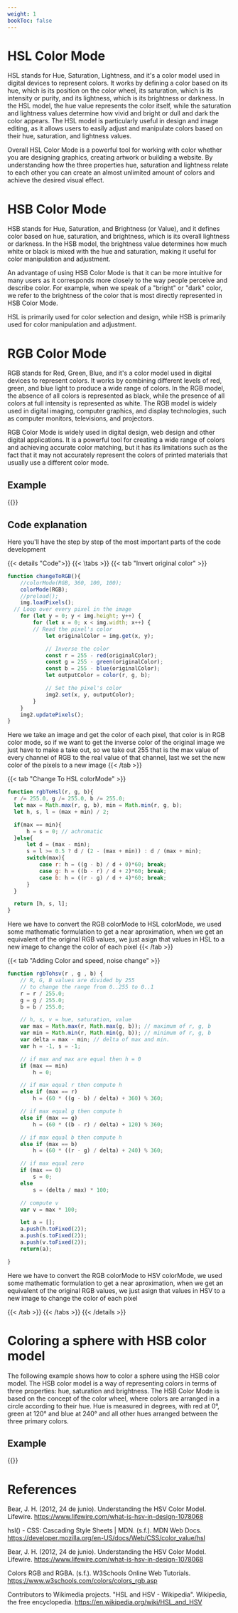 ```yaml
---
weight: 1
bookToc: false
---
```


# HSL Color Mode
HSL stands for Hue, Saturation, Lightness, and it's a color model used in digital devices to represent colors. It works by defining a color based on its hue, which is its position on the color wheel, its saturation, which is its intensity or purity, and its lightness, which is its brightness or darkness. In the HSL model, the hue value represents the color itself, while the saturation and lightness values determine how vivid and bright or dull and dark the color appears. The HSL model is particularly useful in design and image editing, as it allows users to easily adjust and manipulate colors based on their hue, saturation, and lightness values.

Overall HSL Color Mode is a powerful tool for working with color whether you are designing graphics, creating artwork or building a website. By understanding how the three properties hue, saturation and lightness relate to each other you can create an almost unlimited amount of colors and achieve the desired visual effect.

# HSB Color Mode
HSB stands for Hue, Saturation, and Brightness (or Value), and it defines color based on hue, saturation, and brightness, which is its overall lightness or darkness. In the HSB model, the brightness value determines how much white or black is mixed with the hue and saturation, making it useful for color manipulation and adjustment.

An advantage of using HSB Color Mode is that it can be more intuitive for many users as it corresponds more closely to the way people perceive and describe color. For example, when we speak of a "bright" or "dark" color, we refer to the brightness of the color that is most directly represented in HSB Color Mode.

HSL is primarily used for color selection and design, while HSB is primarily used for color manipulation and adjustment.

# RGB Color Mode
RGB stands for Red, Green, Blue, and it's a color model used in digital devices to represent colors. It works by combining different levels of red, green, and blue light to produce a wide range of colors. In the RGB model, the absence of all colors is represented as black, while the presence of all colors at full intensity is represented as white. The RGB model is widely used in digital imaging, computer graphics, and display technologies, such as computer monitors, televisions, and projectors.

RGB Color Mode is widely used in digital design, web design and other digital applications. It is a powerful tool for creating a wide range of colors and achieving accurate color matching, but it has its limitations such as the fact that it may not accurately represent the colors of printed materials that usually use a different color mode.

## Example

{{<p5-iframe ver="1.4.2" sketch="/showcase/sketches/coloring.js" width="500" height="480" marginHeight="0" marginWidth="0" frameBorder="0" scrolling="no">}}

## Code explanation

Here you'll have the step by step of the most important parts of the code development 

{{< details "Code">}}
{{< \tabs >}}
{{< tab "Invert original color" >}}
```js
function changeToRGB(){
    //colorMode(RGB, 360, 100, 100);
    colorMode(RGB);
    //preload();
    img.loadPixels();
  // Loop over every pixel in the image
    for (let y = 0; y < img.height; y++) {
        for (let x = 0; x < img.width; x++) {
        // Read the pixel's color
            let originalColor = img.get(x, y);

            // Inverse the color
            const r = 255 - red(originalColor);
            const g = 255 - green(originalColor);
            const b = 255 - blue(originalColor);
            let outputColor = color(r, g, b);

            // Set the pixel's color
            img2.set(x, y, outputColor);
        }
    }
    img2.updatePixels();
}
```
Here we take an image and get the color of each pixel, that color is in RGB color mode, so if we want to get the inverse color of the original image we just have to make a take out, so we take out 255 that is the max value of every channel of RGB to the real value of that channel, last we set the new color of the pixels to a new image
{{< /tab >}}

{{< tab "Change To HSL colorMode" >}}
```js
function rgbToHsl(r, g, b){
  r /= 255.0, g /= 255.0, b /= 255.0;
  let max = Math.max(r, g, b), min = Math.min(r, g, b);
  let h, s, l = (max + min) / 2;

  if(max == min){
      h = s = 0; // achromatic
  }else{
      let d = (max - min);
      s = l >= 0.5 ? d / (2 - (max + min)) : d / (max + min);
      switch(max){
          case r: h = ((g - b) / d + 0)*60; break;
          case g: h = ((b - r) / d + 2)*60; break;
          case b: h = ((r - g) / d + 4)*60; break;
      }
  }

  return [h, s, l];
}
```

Here we have to convert the RGB colorMode to HSL colorMode, we used some mathematic formulation to get a near aproximation, when we get an equivalent of the original RGB values, we just asign that values in  HSL to a new image to change the color of each pixel
{{< /tab >}}

{{< tab "Adding Color and speed, noise change" >}}
```js
function rgbTohsv(r , g , b) {
	// R, G, B values are divided by 255
	// to change the range from 0..255 to 0..1
	r = r / 255.0;
	g = g / 255.0;
	b = b / 255.0;

	// h, s, v = hue, saturation, value
	var max = Math.max(r, Math.max(g, b)); // maximum of r, g, b
	var min = Math.min(r, Math.min(g, b)); // minimum of r, g, b
	var delta = max - min; // delta of max and min.
	var h = -1, s = -1;

	// if max and max are equal then h = 0
	if (max == min)
		h = 0;

	// if max equal r then compute h
	else if (max == r)
		h = (60 * ((g - b) / delta) + 360) % 360;

	// if max equal g then compute h
	else if (max == g)
		h = (60 * ((b - r) / delta) + 120) % 360;

	// if max equal b then compute h
	else if (max == b)
		h = (60 * ((r - g) / delta) + 240) % 360;

	// if max equal zero
	if (max == 0)
		s = 0;
	else
		s = (delta / max) * 100;

	// compute v
	var v = max * 100;

	let a = [];
	a.push(h.toFixed(2));
	a.push(s.toFixed(2));
	a.push(v.toFixed(2));
	return(a);

}
```

Here we have to convert the RGB colorMode to HSV colorMode, we used some mathematic formulation to get a near aproximation, when we get an equivalent of the original RGB values, we just asign that values in  HSV to a new image to change the color of each pixel

{{< /tab >}}
{{< /tabs >}}
{{< /details >}}


# Coloring a sphere with HSB color model

The following example shows how to color a sphere using the HSB color model. The HSB color model is a way of representing colors in terms of three properties: hue, saturation and brightness. The HSB Color Mode is based on the concept of the color wheel, where colors are arranged in a circle according to their hue. Hue is measured in degrees, with red at 0°, green at 120° and blue at 240° and all other hues arranged between the three primary colors.

## Example

{{<p5-iframe ver="1.4.2" sketch="/showcase/sketches/color_sphere.js" width="600" height="600" marginHeight="0" marginWidth="0" frameBorder="0" scrolling="no">}}

# References

Bear, J. H. (2012, 24 de junio). Understanding the HSV Color Model. Lifewire. https://www.lifewire.com/what-is-hsv-in-design-1078068

hsl() - CSS: Cascading Style Sheets | MDN. (s.f.). MDN Web Docs. https://developer.mozilla.org/en-US/docs/Web/CSS/color_value/hsl

Bear, J. H. (2012, 24 de junio). Understanding the HSV Color Model. Lifewire. https://www.lifewire.com/what-is-hsv-in-design-1078068

Colors RGB and RGBA. (s.f.). W3Schools Online Web Tutorials. https://www.w3schools.com/colors/colors_rgb.asp

Contributors to Wikimedia projects. "HSL and HSV - Wikipedia". Wikipedia, the free encyclopedia. https://en.wikipedia.org/wiki/HSL_and_HSV 


